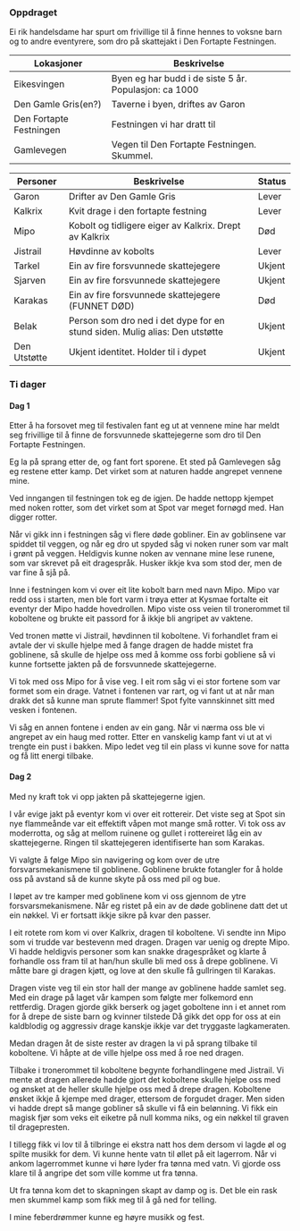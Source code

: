 
### Oppdraget

Ei rik handelsdame har spurt om frivillige til å finne hennes to voksne barn og to andre eventyrere, som dro på skattejakt i Den Fortapte Festningen.

| Lokasjoner              | Beskrivelse                                           |
| ----------------------- | ----------------------------------------------------- |
| Eikesvingen             | Byen eg har budd i de siste 5 år. Populasjon: ca 1000 |
| Den Gamle Gris(en?)     | Taverne i byen, driftes av Garon                      |
| Den Fortapte Festningen | Festningen vi har dratt til                           |
| Gamlevegen              | Vegen til Den Fortapte Festningen. Skummel.           |



| Personer     | Beskrivelse                                                                 | Status |
| ------------ | --------------------------------------------------------------------------- | ------ |
| Garon        | Drifter av Den Gamle Gris                                                   | Lever  |
| Kalkrix      | Kvit drage i den fortapte festning                                          | Lever  |
| Mipo         | Kobolt og tidligere eiger av Kalkrix. Drept av Kalkrix                      | Død    |
| Jistrail     | Høvdinne av kobolts                                                         | Lever  |
| Tarkel       | Ein av fire forsvunnede skattejegere                                        | Ukjent |
| Sjarven      | Ein av fire forsvunnede skattejegere                                        | Ukjent |
| Karakas      | Ein av fire forsvunnede skattejegere (FUNNET DØD)                           | Død    |
| Belak        | Person som dro ned i det dype for en stund siden. Mulig alias: Den utstøtte | Ukjent |
| Den Utstøtte | Ukjent identitet. Holder til i dypet                                        | Ukjent |

### Ti dager

#### Dag 1

Etter å ha forsovet meg til festivalen fant eg ut at vennene mine har meldt seg frivillige til å finne de forsvunnede skattejegerne som dro til Den Fortapte Festningen.

Eg la på sprang etter de, og fant fort sporene. Et sted på Gamlevegen såg eg restene etter kamp. Det virket som at naturen hadde angrepet vennene mine. 

Ved inngangen til festningen tok eg de igjen. De hadde nettopp kjempet med noken rotter, som det virket som at Spot var meget fornøgd med. Han digger rotter.

Når vi gikk inn i festningen såg vi flere døde gobliner. Ein av goblinsene var spiddet til veggen, og når eg dro ut spyded såg vi noken runer som var malt i grønt på veggen. Heldigvis kunne noken av vennane mine lese runene, som var skrevet på eit dragespråk. Husker ikkje kva som stod der, men de var fine å sjå på.

Inne i festningen kom vi over eit lite kobolt barn med navn Mipo. Mipo var redd oss i starten, men ble fort varm i trøya etter at Kysmae fortalte eit eventyr der Mipo hadde hovedrollen. Mipo viste oss veien til tronerommet til koboltene og brukte eit passord for å ikkje bli angripet av vaktene.

Ved tronen møtte vi Jistrail, høvdinnen til koboltene. Vi forhandlet fram ei avtale der vi skulle hjelpe med å fange dragen de hadde mistet fra goblinene, så skulle de hjelpe oss med å komme oss forbi gobliene så vi kunne fortsette jakten på de forsvunnede skattejegerne.

Vi tok med oss Mipo for å vise veg. I eit rom såg vi ei stor fortene som var formet som ein drage. Vatnet i fontenen var rart, og vi fant ut at når man drakk det så kunne man sprute flammer! Spot fylte vannskinnet sitt med vesken i fontenen.

Vi såg en annen fontene i enden av ein gang. Når vi nærma oss ble vi angrepet av ein haug med rotter. Etter en vanskelig kamp fant vi ut at vi trengte ein pust i bakken. Mipo ledet veg til ein plass vi kunne sove for natta og få litt energi tilbake.

#### Dag 2

Med ny kraft tok vi opp jakten på skattejegerne igjen.

I vår evige jakt på eventyr kom vi over eit rottereir. Det viste seg at Spot sin nye flammeånde var eit effektift våpen mot mange små rotter. Vi tok oss av moderrotta, og såg at mellom ruinene og gullet i rottereiret låg ein av skattejegerne. Ringen til skattejegeren identifiserte han som Karakas.

Vi valgte å følge Mipo sin navigering og kom over de utre forsvarsmekanismene til goblinene. Goblinene brukte fotangler for å holde oss på avstand så de kunne skyte på oss med pil og bue.

I løpet av tre kamper med goblinene kom vi oss gjennom de ytre forsvarsmekanismene. Når eg ristet på ein av de døde goblinene datt det ut ein nøkkel. Vi er fortsatt ikkje sikre på kvar den passer.

I eit rotete rom kom vi over Kalkrix, dragen til koboltene. Vi sendte inn Mipo som vi trudde var bestevenn med dragen. Dragen var uenig og drepte Mipo. Vi hadde heldigvis personer som kan snakke dragespråket og klarte å forhandle oss fram til at han/hun skulle bli med oss å drepe goblinene. Vi måtte bare gi dragen kjøtt, og love at den skulle få gullringen til Karakas.

Dragen viste veg til ein stor hall der mange av goblinene hadde samlet seg. Med ein drage på laget vår kampen som følgte mer folkemord enn rettferdig. Dragen gjorde gikk berserk og jaget goboltene inn i et annet rom for å drepe de siste barn og kvinner tilstede Då gikk det opp for oss at ein kaldblodig og aggressiv drage kanskje ikkje var det tryggaste lagkameraten.

Medan dragen åt de siste rester av dragen la vi på sprang tilbake til koboltene. Vi håpte at de ville hjelpe oss med å roe ned dragen.

Tilbake i tronerommet til koboltene begynte forhandlingene med Jistrail. Vi mente at dragen allerede hadde gjort det koboltene skulle hjelpe oss med og ønsket at de heller skulle hjelpe oss med å drepe dragen. Koboltene ønsket ikkje å kjempe med drager, ettersom de forgudet drager. Men siden vi hadde drept så mange gobliner så skulle vi få ein belønning. Vi fikk ein magisk fjør som veks eit eiketre på null komma niks, og ein nøkkel til graven til dragepresten.

I tillegg fikk vi lov til å tilbringe ei ekstra natt hos dem dersom vi lagde øl og spilte musikk for dem. Vi kunne hente vatn til øllet på eit lagerrom. Når vi ankom lagerrommet kunne vi høre lyder fra tønna med vatn. Vi gjorde oss klare til å angripe det som ville komme ut fra tønna.

Ut fra tønna kom det to skapningen skapt av damp og is. Det ble ein rask men skummel kamp som fikk meg til å gå ned for telling.

I mine feberdrømmer kunne eg høyre musikk og fest.
